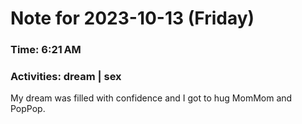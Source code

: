 # Note for 2023-10-13 (Friday)
### Time: 6:21 AM
### Activities: dream | sex

My dream was filled with confidence and I got to hug MomMom and PopPop.
